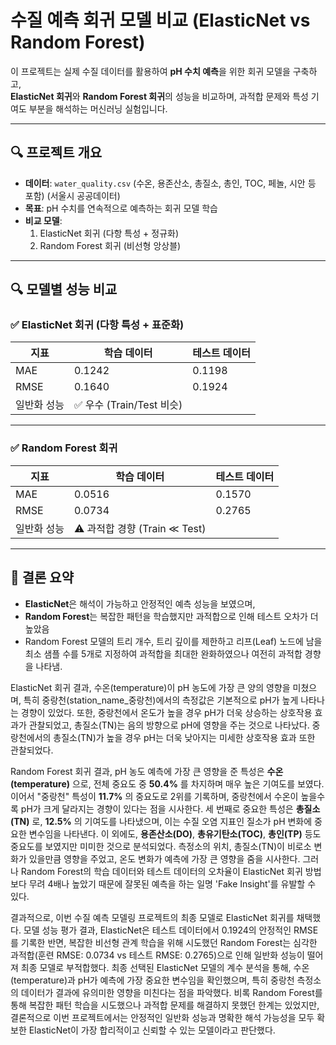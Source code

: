 # 수질 예측 회귀 모델 비교 (ElasticNet vs Random Forest)

 이 프로젝트는 실제 수질 데이터를 활용하여 **pH 수치 예측**을 위한 회귀 모델을 구축하고,  
**ElasticNet 회귀**와 **Random Forest 회귀**의 성능을 비교하며, 
과적합 문제와 특성 기여도 부분을 해석하는 머신러닝 실험입니다.

---

## 🔍 프로젝트 개요

- **데이터**: `water_quality.csv` (수온, 용존산소, 총질소, 총인, TOC, 페놀, 시안 등 포함) (서울시 공공데이터)
- **목표**: pH 수치를 연속적으로 예측하는 회귀 모델 학습
- **비교 모델**:
  1. ElasticNet 회귀 (다항 특성 + 정규화)
  2. Random Forest 회귀 (비선형 앙상블)

---

## 🔍 모델별 성능 비교

### ✅ ElasticNet 회귀 (다항 특성 + 표준화)

| 지표       | 학습 데이터 | 테스트 데이터 |
|------------|--------------|----------------|
| MAE        | 0.1242       | 0.1198         |
| RMSE       | 0.1640       | 0.1924         |
| 일반화 성능 | ✅ 우수 (Train/Test 비슷) |

---

### ✅ Random Forest 회귀

| 지표       | 학습 데이터 | 테스트 데이터 |
|------------|--------------|----------------|
| MAE        | 0.0516       | 0.1570         |
| RMSE       | 0.0734       | 0.2765         |
| 일반화 성능 | ⚠️ 과적합 경향 (Train ≪ Test) |

---

## 🧪 결론 요약

- **ElasticNet**은 해석이 가능하고 안정적인 예측 성능을 보였으며,  
- **Random Forest**는 복잡한 패턴을 학습했지만 과적합으로 인해 테스트 오차가 더 높았음  
- Random Forest 모델의 트리 개수, 트리 깊이를 제한하고 리프(Leaf) 노드에 남을 최소 샘플 수를 5개로 지정하여 과적합을 최대한 완화하였으나 여전히 과적합 경향을 나타냄.

ElasticNet 회귀 결과, 수온(temperature)이 pH 농도에 가장 큰 양의 영향을 미쳤으며,
특히 중랑천(station_name_중랑천)에서의 측정값은 기본적으로 pH가 높게 나타나는 경향이 있었다.
또한, 중랑천에서 온도가 높을 경우 pH가 더욱 상승하는 상호작용 효과가 관찰되었고,
총질소(TN)는 음의 방향으로 pH에 영향을 주는 것으로 나타났다.
중랑천에서의 총질소(TN)가 높을 경우 pH는 더욱 낮아지는 미세한 상호작용 효과 또한 관찰되었다.

Random Forest 회귀 결과, pH 농도 예측에 가장 큰 영향을 준 특성은 **수온(temperature)** 으로, 전체 중요도 중 **50.4%** 를 차지하며 매우 높은 기여도를 보였다.
이어서 "중랑천" 특성이 **11.7%** 의 중요도로 2위를 기록하며, 중랑천에서 수온이 높을수록 pH가 크게 달라지는 경향이 있다는 점을 시사한다. 세 번째로 중요한 특성은 **총질소(TN)** 로, **12.5%** 의 기여도를 나타냈으며, 이는 수질 오염 지표인 질소가 pH 변화에 중요한 변수임을 나타낸다.
이 외에도, **용존산소(DO)**, **총유기탄소(TOC)**, **총인(TP)** 등도 중요도를 보였지만 미미한 것으로 분석되었다. 측정소의 위치, 총질소(TN)이 비로소 변화가 있을만큼 영향을 주었고, 온도 변화가 예측에 가장 큰 영향을 줌을 시사한다. 그러나 Random Forest의 학습 데이터와 테스트 데이터의 오차율이 ElasticNet 회귀 방법보다 무려 4배나 높았기 때문에 잘못된 예측을 하는 일명 'Fake Insight'를 유발할 수 있다.

결과적으로, 이번 수질 예측 모델링 프로젝트의 최종 모델로 ElasticNet 회귀를 채택했다. 모델 성능 평가 결과, ElasticNet은 테스트 데이터에서 0.1924의 안정적인 RMSE를 기록한 반면, 복잡한 비선형 관계 학습을 위해 시도했던 Random Forest는 심각한 과적합(훈련 RMSE: 0.0734 vs 테스트 RMSE: 0.2765)으로 인해 일반화 성능이 떨어져 최종 모델로 부적합했다. 최종 선택된 ElasticNet 모델의 계수 분석을 통해, 수온(temperature)과 pH가 예측에 가장 중요한 변수임을 확인했으며, 특히 중랑천 측정소의 데이터가 결과에 유의미한 영향을 미친다는 점을 파악했다. 비록 Random Forest를 통해 복잡한 패턴 학습을 시도했으나 과적합 문제를 해결하지 못했던 한계는 있었지만, 결론적으로 이번 프로젝트에서는 안정적인 일반화 성능과 명확한 해석 가능성을 모두 확보한 ElasticNet이 가장 합리적이고 신뢰할 수 있는 모델이라고 판단했다.
